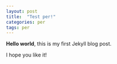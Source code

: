 ```yaml
---
layout: post
title:  "Test per!"
categories: per
tags: per
---
```


**Hello world**, this is my first Jekyll blog post.

I hope you like it!